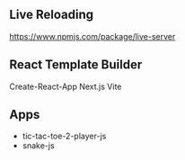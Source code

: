 ## Live Reloading

https://www.npmjs.com/package/live-server

## React Template Builder
Create-React-App
Next.js
Vite


## Apps

- tic-tac-toe-2-player-js
- snake-js
